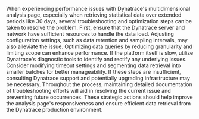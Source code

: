 When experiencing performance issues with Dynatrace's multidimensional analysis page, especially when retrieving statistical data over extended periods like 30 days, several troubleshooting and optimization steps can be taken to resolve the problem. First, ensure that the Dynatrace server and network have sufficient resources to handle the data load. Adjusting configuration settings, such as data retention and sampling intervals, may also alleviate the issue. Optimizing data queries by reducing granularity and limiting scope can enhance performance. If the platform itself is slow, utilize Dynatrace's diagnostic tools to identify and rectify any underlying issues. Consider modifying timeout settings and segmenting data retrieval into smaller batches for better manageability. If these steps are insufficient, consulting Dynatrace support and potentially upgrading infrastructure may be necessary. Throughout the process, maintaining detailed documentation of troubleshooting efforts will aid in resolving the current issue and preventing future occurrences. These strategic actions should help improve the analysis page's responsiveness and ensure efficient data retrieval from the Dynatrace production environment.
